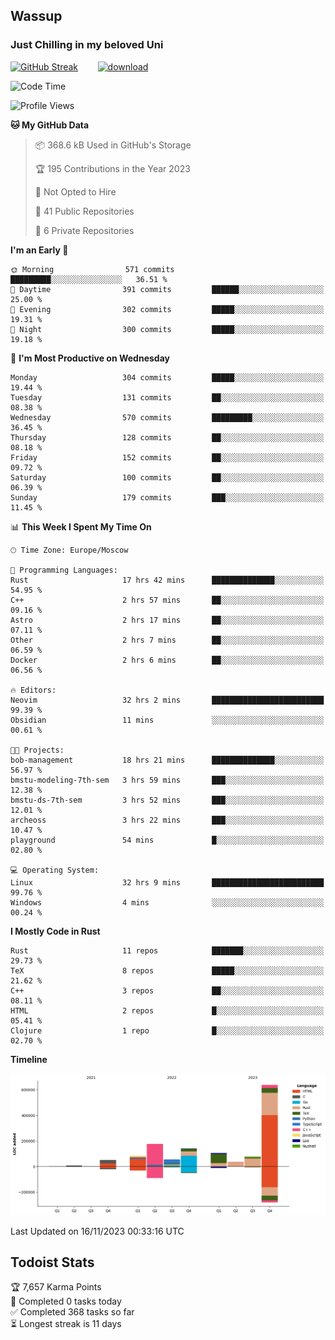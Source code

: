 ## Wassup 
### Just Chilling in my beloved Uni 

<!--
-->

[![GitHub Streak](http://github-readme-streak-stats.herokuapp.com?user=archeoss&theme=shades-of-purple&hide_border=true&date_format=j%20M%5B%20Y%5D)](https://git.io/streak-stats)&nbsp;&nbsp;&nbsp;&nbsp;&nbsp;&nbsp;&nbsp;&nbsp;[![download](https://user-images.githubusercontent.com/68448737/147796309-d8b65b1d-4dde-40d9-b03a-2b42aaa6cd43.jpeg)
](http://bmstu.ru/)

<!--START_SECTION:waka-->
![Code Time](http://img.shields.io/badge/Code%20Time-2%2C058%20hrs%2035%20mins-blue)

![Profile Views](http://img.shields.io/badge/Profile%20Views-0-blue)

**🐱 My GitHub Data** 

> 📦 368.6 kB Used in GitHub's Storage 
 > 
> 🏆 195 Contributions in the Year 2023
 > 
> 🚫 Not Opted to Hire
 > 
> 📜 41 Public Repositories 
 > 
> 🔑 6 Private Repositories 
 > 
**I'm an Early 🐤** 

```text
🌞 Morning                571 commits         █████████░░░░░░░░░░░░░░░░   36.51 % 
🌆 Daytime                391 commits         ██████░░░░░░░░░░░░░░░░░░░   25.00 % 
🌃 Evening                302 commits         █████░░░░░░░░░░░░░░░░░░░░   19.31 % 
🌙 Night                  300 commits         █████░░░░░░░░░░░░░░░░░░░░   19.18 % 
```
📅 **I'm Most Productive on Wednesday** 

```text
Monday                   304 commits         █████░░░░░░░░░░░░░░░░░░░░   19.44 % 
Tuesday                  131 commits         ██░░░░░░░░░░░░░░░░░░░░░░░   08.38 % 
Wednesday                570 commits         █████████░░░░░░░░░░░░░░░░   36.45 % 
Thursday                 128 commits         ██░░░░░░░░░░░░░░░░░░░░░░░   08.18 % 
Friday                   152 commits         ██░░░░░░░░░░░░░░░░░░░░░░░   09.72 % 
Saturday                 100 commits         ██░░░░░░░░░░░░░░░░░░░░░░░   06.39 % 
Sunday                   179 commits         ███░░░░░░░░░░░░░░░░░░░░░░   11.45 % 
```


📊 **This Week I Spent My Time On** 

```text
🕑︎ Time Zone: Europe/Moscow

💬 Programming Languages: 
Rust                     17 hrs 42 mins      ██████████████░░░░░░░░░░░   54.95 % 
C++                      2 hrs 57 mins       ██░░░░░░░░░░░░░░░░░░░░░░░   09.16 % 
Astro                    2 hrs 17 mins       ██░░░░░░░░░░░░░░░░░░░░░░░   07.11 % 
Other                    2 hrs 7 mins        ██░░░░░░░░░░░░░░░░░░░░░░░   06.59 % 
Docker                   2 hrs 6 mins        ██░░░░░░░░░░░░░░░░░░░░░░░   06.56 % 

🔥 Editors: 
Neovim                   32 hrs 2 mins       █████████████████████████   99.39 % 
Obsidian                 11 mins             ░░░░░░░░░░░░░░░░░░░░░░░░░   00.61 % 

🐱‍💻 Projects: 
bob-management           18 hrs 21 mins      ██████████████░░░░░░░░░░░   56.97 % 
bmstu-modeling-7th-sem   3 hrs 59 mins       ███░░░░░░░░░░░░░░░░░░░░░░   12.38 % 
bmstu-ds-7th-sem         3 hrs 52 mins       ███░░░░░░░░░░░░░░░░░░░░░░   12.01 % 
archeoss                 3 hrs 22 mins       ███░░░░░░░░░░░░░░░░░░░░░░   10.47 % 
playground               54 mins             █░░░░░░░░░░░░░░░░░░░░░░░░   02.80 % 

💻 Operating System: 
Linux                    32 hrs 9 mins       █████████████████████████   99.76 % 
Windows                  4 mins              ░░░░░░░░░░░░░░░░░░░░░░░░░   00.24 % 
```

**I Mostly Code in Rust** 

```text
Rust                     11 repos            ███████░░░░░░░░░░░░░░░░░░   29.73 % 
TeX                      8 repos             █████░░░░░░░░░░░░░░░░░░░░   21.62 % 
C++                      3 repos             ██░░░░░░░░░░░░░░░░░░░░░░░   08.11 % 
HTML                     2 repos             █░░░░░░░░░░░░░░░░░░░░░░░░   05.41 % 
Clojure                  1 repo              █░░░░░░░░░░░░░░░░░░░░░░░░   02.70 % 
```



**Timeline**

![Lines of Code chart](https://raw.githubusercontent.com/archeoss/archeoss/master/assets/bar_graph.png)


 Last Updated on 16/11/2023 00:33:16 UTC
<!--END_SECTION:waka-->

## Todoist Stats

<!-- TODO-IST:START -->
🏆  7,657 Karma Points           
🌸  Completed 0 tasks today           
✅  Completed 368 tasks so far           
⏳  Longest streak is 11 days
<!-- TODO-IST:END -->
